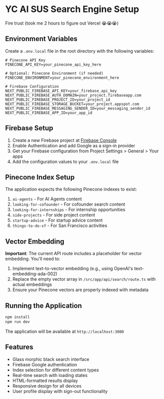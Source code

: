 # YC AI SUS Search Engine Setup
Fire trust (took me 2 hours to figure out Vercel 😭😭😭)

## Environment Variables

Create a `.env.local` file in the root directory with the following variables:

```env
# Pinecone API Key
PINECONE_API_KEY=your_pinecone_api_key_here

# Optional: Pinecone Environment (if needed)
PINECONE_ENVIRONMENT=your_pinecone_environment_here

# Firebase Configuration
NEXT_PUBLIC_FIREBASE_API_KEY=your_firebase_api_key
NEXT_PUBLIC_FIREBASE_AUTH_DOMAIN=your_project.firebaseapp.com
NEXT_PUBLIC_FIREBASE_PROJECT_ID=your_project_id
NEXT_PUBLIC_FIREBASE_STORAGE_BUCKET=your_project.appspot.com
NEXT_PUBLIC_FIREBASE_MESSAGING_SENDER_ID=your_messaging_sender_id
NEXT_PUBLIC_FIREBASE_APP_ID=your_app_id
```

## Firebase Setup

1. Create a new Firebase project at [Firebase Console](https://console.firebase.google.com/)
2. Enable Authentication and add Google as a sign-in provider
3. Get your Firebase configuration from Project Settings > General > Your apps
4. Add the configuration values to your `.env.local` file

## Pinecone Index Setup

The application expects the following Pinecone indexes to exist:

1. `ai-agents` - For AI Agents content
2. `looking-for-cofounder` - For cofounder search content
3. `looking-for-internships` - For internship opportunities
4. `side-projects` - For side project content
5. `startup-advice` - For startup advice content
6. `things-to-do-sf` - For San Francisco activities

## Vector Embedding

**Important**: The current API route includes a placeholder for vector embedding. You'll need to:

1. Implement text-to-vector embedding (e.g., using OpenAI's text-embedding-ada-002)
2. Replace the empty vector array in `/src/app/api/search/route.ts` with actual embeddings
3. Ensure your Pinecone vectors are properly indexed with metadata

## Running the Application

```bash
npm install
npm run dev
```

The application will be available at `http://localhost:3000`

## Features

- Glass morphic black search interface
- Firebase Google authentication
- Index selection for different content types
- Real-time search with loading states
- HTML-formatted results display
- Responsive design for all devices
- User profile display with sign-out functionality 